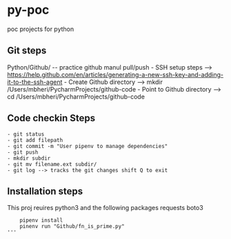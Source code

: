# py-poc
poc projects for python


## Git steps
Python/Github/ -- practice github manul pull/push
    - SSH setup steps  —> https://help.github.com/en/articles/generating-a-new-ssh-key-and-adding-it-to-the-ssh-agent
    - Create Github directory —> mkdir /Users/mbheri/PycharmProjects/github-code
    - Point to Github directory  —> cd /Users/mbheri/PycharmProjects/github-code
    
## Code checkin Steps
    - git status
    - git add filepath
    - git commit -m "User pipenv to manage dependencies"
    - git push
    - mkdir subdir
    - git mv filename.ext subdir/
    - git log --> tracks the git changes shift Q to exit
    
    
    
## Installation steps
This proj reuires python3 and the following packages 
    requests 
    boto3

```
    pipenv install 
    pinenv run "Github/fn_is_prime.py"
'''
